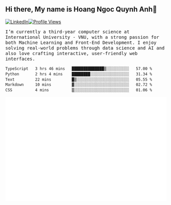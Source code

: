 ## Hi there, My name is Hoang Ngoc Quynh Anh👋

[![LinkedIn](https://img.shields.io/badge/LinkedIn-0077B5?style=flat&logo=linkedin&logoColor=white)](https://www.linkedin.com/in/quynhanh572004/)[![Profile Views](https://komarev.com/ghpvc/?username=quynhanhhoang572004&color=blue&style=flat-square)](https://github.com/quynhanhhoang572004)  

<samp> I’m currently a third-year computer science at International University - VNU, with a strong passion for both Machine Learning and Front-End Development. I enjoy solving real-world problems through data science and AI and also love crafting interactive, user-friendly web interfaces.<samp> 




<!--START_SECTION:waka-->

```txt
TypeScript   3 hrs 46 mins   ██████████████▒░░░░░░░░░░   57.00 %
Python       2 hrs 4 mins    ████████░░░░░░░░░░░░░░░░░   31.34 %
Text         22 mins         █▒░░░░░░░░░░░░░░░░░░░░░░░   05.55 %
Markdown     10 mins         ▓░░░░░░░░░░░░░░░░░░░░░░░░   02.72 %
CSS          4 mins          ▒░░░░░░░░░░░░░░░░░░░░░░░░   01.06 %
```

<!--END_SECTION:waka-->

![Full-year Contribution Calendar](https://github.com/quynhanhhoang572004/quynhanhhoang572004/blob/main/metrics.plugin.isocalendar.fullyear.svg)

